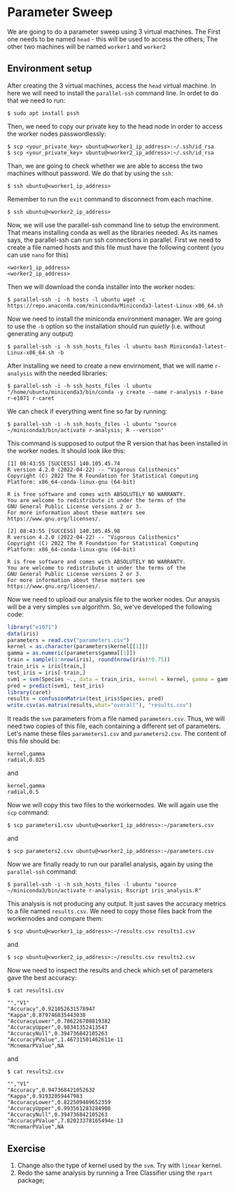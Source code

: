 # Parameter Sweep

We are going to do a parameter sweep using 3 virtual machines.
The First one needs to be named `head` - this will be used to access the others;
The other two machines will be named `worker1` and `worker2`

## Environment setup

After creating the 3 virtual machines, access the `head` virtual machine. In here we will need to install the `parallel-ssh` command line. 
In ordet to do that we need to run: 
```
$ sudo apt install pssh
```
Then, we need to copy our private key to the head node in order to access the worker nodes passwordlessly:

```
$ scp <your_private_key> ubuntu@<worker1_ip_address>:~/.ssh/id_rsa
$ scp <your_private_key> ubuntu@<worker2_ip_address>:~/.ssh/id_rsa
```
Than, we are going to check whether we are able to access the two machines without password. 
We do that by using the `ssh`:
```
$ ssh ubuntu@<worker1_ip_address>
```
Remember to run the `exit` command to disconnect from each machine.
```
$ ssh ubuntu@<worker2_ip_address>
```


Now, we will use the parallel-ssh command line to setup the environment. That means installing conda as well as the libraries needed.
As its names says, the parallel-ssh can run ssh connections in parallel.
First we need to create a file named hosts and this file must have the following content (you can use `nano` for this)
```
<worker1_ip_address>
<worker2_ip_address>
```
Then we will download the conda installer into the worker nodes:
```
$ parallel-ssh -i -h hosts -l ubuntu wget -c https://repo.anaconda.com/miniconda/Miniconda3-latest-Linux-x86_64.sh
```
Now we need to install the miniconda environment manager. We are going to use the `-b` option so the installation 
should run _quietly_ (i.e. without generating any output)

```
$ parallel-ssh -i -h ssh_hosts_files -l ubuntu bash Miniconda3-latest-Linux-x86_64.sh -b
```
After installing we need to create a new envirnoment, that we will name `r-analysis` with the needed libraries:

```
$ parallel-ssh -i -h ssh_hosts_files -l ubuntu "/home/ubuntu/miniconda3/bin/conda -y create --name r-analysis r-base r-e1071 r-caret
```
We can check if everything went fine so far by running: 
```
$ parallel-ssh -i -h ssh_hosts_files -l ubuntu "source ~/miniconda3/bin/activate r-analysis; R --version"
```
This command is supposed to output the R version that has been installed in the worker nodes. It should look like this: 
```
[1] 08:43:55 [SUCCESS] 140.105.45.74
R version 4.2.0 (2022-04-22) -- "Vigorous Calisthenics"
Copyright (C) 2022 The R Foundation for Statistical Computing
Platform: x86_64-conda-linux-gnu (64-bit)

R is free software and comes with ABSOLUTELY NO WARRANTY.
You are welcome to redistribute it under the terms of the
GNU General Public License versions 2 or 3.
For more information about these matters see
https://www.gnu.org/licenses/.

[2] 08:43:55 [SUCCESS] 140.105.45.98
R version 4.2.0 (2022-04-22) -- "Vigorous Calisthenics"
Copyright (C) 2022 The R Foundation for Statistical Computing
Platform: x86_64-conda-linux-gnu (64-bit)

R is free software and comes with ABSOLUTELY NO WARRANTY.
You are welcome to redistribute it under the terms of the
GNU General Public License versions 2 or 3.
For more information about these matters see
https://www.gnu.org/licenses/.
```

Now we need to upload our analysis file to the worker nodes. Our anaysis will be a very simples `svm` algorithm.
So, we've developed the following code:
```r
library("e1071")
data(iris)
parameters = read.csv("parameters.csv")
kernel = as.character(parameters$kernel[[1]])
gamma = as.numeric(parameters$gamma[[1]])
train = sample(1:nrow(iris), round(nrow(iris)*0.75))
train_iris = iris[train,]
test_iris = iris[-train,]
svm1 = svm(Species ~., data = train_iris, kernel = kernel, gamma = gamma)
pred = predict(svm1, test_iris)
library(caret)
results = confusionMatrix(test_iris$Species, pred)
write.csv(as.matrix(results,what="overall"), "results.csv")
```
It reads the `svm` parameters from a file named `parameters.csv`. Thus, we will need two copies of this file, 
each containing a different set of parameters. Let's name these files `parameters1.csv` and `parameters2.csv`.
The content of this file should be:
```
kernel,gamma
radial,0.025
```
and 
```
kernel,gamma
radial,0.5
```

Now we will copy this two files to the workernodes. We will again use the `scp` command:
```
$ scp parameters1.csv ubuntu@<worker1_ip_address>:~/parameters.csv
```
and 
```
$ scp parameters2.csv ubuntu@<worker2_ip_address>:~/parameters.csv
```

Now we are finally ready to run our parallel analysis, again by using the `parallel-ssh` command:
```
$ parallel-ssh -i -h ssh_hosts_files -l ubuntu "source ~/miniconda3/bin/activate r-analysis; Rscript iris_analysis.R"
```
This analysis is not producing any output. It just saves the accuracy metrics to a file named `results.csv`. 
We need to copy those files back from the workernodes and compare them:
```
$ scp ubuntu@<worker1_ip_address>:~/results.csv results1.csv
```
and 
```
$ scp ubuntu@<worker2_ip_address>:~/results.csv results2.csv
```
Now we need to inspect the results and check which set of parameters gave the best accuracy:
```
$ cat results1.csv

"","V1"
"Accuracy",0.921052631578947
"Kappa",0.879746835443038
"AccuracyLower",0.786226708819382
"AccuracyUpper",0.98341352413547
"AccuracyNull",0.394736842105263
"AccuracyPValue",1.46731501462611e-11
"McnemarPValue",NA
```

and 
```
$ cat results2.csv

"","V1"
"Accuracy",0.947368421052632
"Kappa",0.91932059447983
"AccuracyLower",0.822509409652359
"AccuracyUpper",0.993561283284908
"AccuracyNull",0.394736842105263
"AccuracyPValue",7.82023378165494e-13
"McnemarPValue",NA
```

## Exercise
1. Change also the type of kernel used by the `svm`. Try with `linear` kernel.
2. Redo the same analysis by running a Tree Classifier using the `rpart` package;



